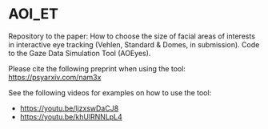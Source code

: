 # AOI_ET
Repository to the paper: How to choose the size of facial areas of interests in interactive eye tracking (Vehlen, Standard & Domes, in submission).
Code to the Gaze Data Simulation Tool (AOEyes).

Please cite the following preprint when using the tool:
https://psyarxiv.com/nam3x

See the following videos for examples on how to use the tool:
- https://youtu.be/ljzxswDaCJ8
- https://youtu.be/khUlRNNLpL4
